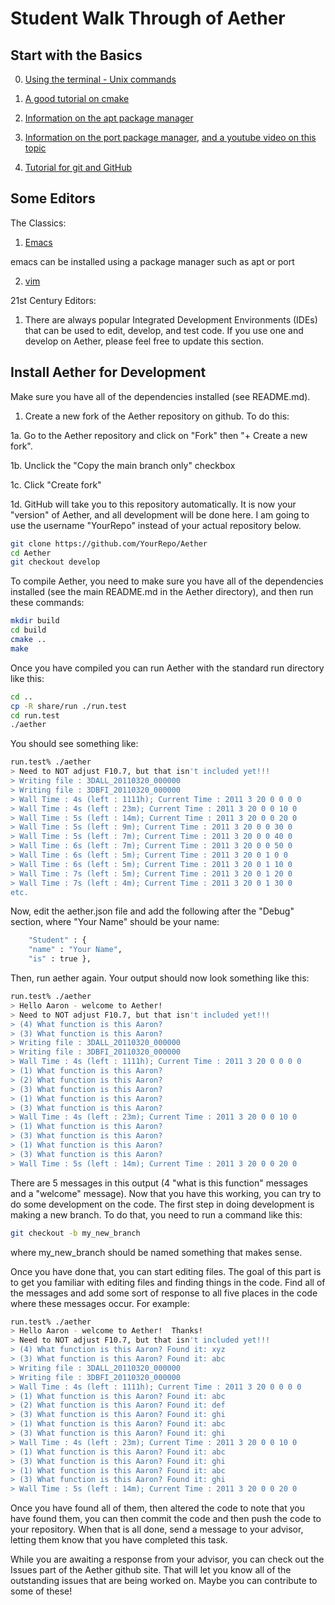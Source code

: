 # Student Walk Through of Aether


## Start with the Basics

0. [Using the terminal - Unix commands](https://ubuntu.com/tutorials/command-line-for-beginners#1-overview)

1. [A good tutorial on cmake](https://www.internalpointers.com/post/modern-cmake-beginner-introduction)

2. [Information on the apt package manager](https://ubuntu.com/server/docs/package-management)

3. [Information on the port package manager](https://brianreiter.org/2020/06/25/why-and-how-to-set-up-macports-package-manager-for-macos/), [and a youtube video on this topic](https://www.youtube.com/watch?v=fYY7mArCryI)

4. [Tutorial for git and GitHub](https://www.freecodecamp.org/news/git-and-github-for-beginners/)


## Some Editors

The Classics:

1. [Emacs](http://www.jesshamrick.com/2012/09/10/absolute-beginners-guide-to-emacs/)

emacs can be installed using a package manager such as apt or port

2. [vim](https://linuxconfig.org/vim-tutorial)

21st Century Editors:

1. There are always popular Integrated Development Environments (IDEs) that can be used to 
    edit, develop, and test code.  If you use one and develop on Aether, please feel free to update
    this section.


## Install Aether for Development

Make sure you have all of the dependencies installed (see README.md).

1. Create a new fork of the Aether repository on github.  To do this:

1a. Go to the Aether repository and click on "Fork" then "+ Create a new fork".

1b. Unclick the "Copy the main branch only" checkbox

1c. Click "Create fork"

1d. GitHub will take you to this repository automatically.  It is now
your "version" of Aether, and all development will be done here.  I am going to use the username "YourRepo" instead of your actual repository below.


```bash
git clone https://github.com/YourRepo/Aether
cd Aether
git checkout develop
```

To compile Aether, you need to make sure you have all of the dependencies
installed (see the main README.md in the Aether directory), and then run
these commands:
```bash
mkdir build
cd build
cmake ..
make
```

Once you have compiled you can run Aether with the standard run directory
like this:
```bash
cd ..
cp -R share/run ./run.test
cd run.test
./aether
```

You should see something like:
```bash
run.test% ./aether
> Need to NOT adjust F10.7, but that isn't included yet!!!
> Writing file : 3DALL_20110320_000000
> Writing file : 3DBFI_20110320_000000
> Wall Time : 4s (left : 1111h); Current Time : 2011 3 20 0 0 0 0 
> Wall Time : 4s (left : 23m); Current Time : 2011 3 20 0 0 10 0 
> Wall Time : 5s (left : 14m); Current Time : 2011 3 20 0 0 20 0 
> Wall Time : 5s (left : 9m); Current Time : 2011 3 20 0 0 30 0 
> Wall Time : 5s (left : 7m); Current Time : 2011 3 20 0 0 40 0 
> Wall Time : 6s (left : 7m); Current Time : 2011 3 20 0 0 50 0 
> Wall Time : 6s (left : 5m); Current Time : 2011 3 20 0 1 0 0 
> Wall Time : 6s (left : 5m); Current Time : 2011 3 20 0 1 10 0 
> Wall Time : 7s (left : 5m); Current Time : 2011 3 20 0 1 20 0 
> Wall Time : 7s (left : 4m); Current Time : 2011 3 20 0 1 30 0 
etc.
```

Now, edit the aether.json file and add the following after the "Debug"
section, where "Your Name" should be your name:
```bash
    "Student" : {
	"name" : "Your Name",
	"is" : true },
```

Then, run aether again.  Your output should now look something like this:
```bash
run.test% ./aether
> Hello Aaron - welcome to Aether!
> Need to NOT adjust F10.7, but that isn't included yet!!!
> (4) What function is this Aaron?
> (3) What function is this Aaron?
> Writing file : 3DALL_20110320_000000
> Writing file : 3DBFI_20110320_000000
> Wall Time : 4s (left : 1111h); Current Time : 2011 3 20 0 0 0 0 
> (1) What function is this Aaron?
> (2) What function is this Aaron?
> (3) What function is this Aaron?
> (1) What function is this Aaron?
> (3) What function is this Aaron?
> Wall Time : 4s (left : 23m); Current Time : 2011 3 20 0 0 10 0 
> (1) What function is this Aaron?
> (3) What function is this Aaron?
> (1) What function is this Aaron?
> (3) What function is this Aaron?
> Wall Time : 5s (left : 14m); Current Time : 2011 3 20 0 0 20 0 
```

There are 5 messages in this output (4 "what is this function"
messages and a "welcome" message). Now that you have this working, you
can try to do some development on the code.  The first step in doing
development is making a new branch.  To do that, you need to run a
command like this:

```bash
git checkout -b my_new_branch
```

where my_new_branch should be named something that makes sense.

Once you have done that, you can start editing files. The goal of this
part is to get you familiar with editing files and finding things in
the code. Find all of the messages and add some sort of response to
all five places in the code where these messages occur.  For example:

```bash
run.test% ./aether
> Hello Aaron - welcome to Aether!  Thanks! 
> Need to NOT adjust F10.7, but that isn't included yet!!!
> (4) What function is this Aaron? Found it: xyz
> (3) What function is this Aaron? Found it: abc
> Writing file : 3DALL_20110320_000000
> Writing file : 3DBFI_20110320_000000
> Wall Time : 4s (left : 1111h); Current Time : 2011 3 20 0 0 0 0 
> (1) What function is this Aaron? Found it: abc
> (2) What function is this Aaron? Found it: def
> (3) What function is this Aaron? Found it: ghi
> (1) What function is this Aaron? Found it: abc
> (3) What function is this Aaron? Found it: ghi
> Wall Time : 4s (left : 23m); Current Time : 2011 3 20 0 0 10 0 
> (1) What function is this Aaron? Found it: abc
> (3) What function is this Aaron? Found it: ghi
> (1) What function is this Aaron? Found it: abc
> (3) What function is this Aaron? Found it: ghi
> Wall Time : 5s (left : 14m); Current Time : 2011 3 20 0 0 20 0 
```

Once you have found all of them, then altered the code to note that
you have found them, you can then commit the code and then push the
code to your repository.  When that is all done, send a message to
your advisor, letting them know that you have completed this task.

While you are awaiting a response from your advisor, you can check out
the Issues part of the Aether github site.  That will let you know all
of the outstanding issues that are being worked on. Maybe you can
contribute to some of these!

